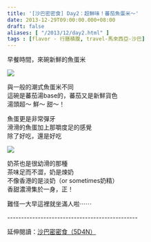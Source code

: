```yaml
---
title: '[沙巴密密食] Day2：超鮮味！蕃茄魚蛋米～'
date: 2013-12-29T09:00:00.000+08:00
draft: false
aliases: [ "/2013/12/day2.html" ]
tags : [flavor - 行膳積腹, travel-馬來西亞-沙巴]
---
```


早餐時間，來碗新鮮的魚蛋米  

![](/images/sabah2a.jpg)

與一般的潮式魚蛋米不同  
這碗是蕃茄湯base的，蕃茄又是新鮮貨色  
湯頭超～ 鮮～ 甜～！  
  
魚蛋更是非常彈牙  
滑滑的魚蛋加上那嚼度足的感覺  
除了好吃，還是好吃  

![](/images/sabah2a1.jpg)

奶茶也是很幼滑的那種  
茶味足而不澀，奶是煉奶  
不像香港的是淡奶（or sometimes奶精）  
香甜濃滑集於一身，正！  
  
難怪一大早這裡就坐滿人啦⋯⋯  
  
\-----------------------------------------------  
  
延伸閱讀：[沙巴密密食（5D4N）](https://hidie.net/sabah5d4n/)
